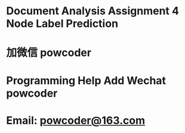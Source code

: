 # Document Analysis Assignment 4 Node Label Prediction
# 加微信 powcoder

# Programming Help Add Wechat powcoder

# Email: powcoder@163.com

